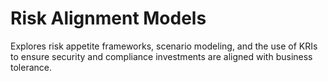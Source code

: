 # Risk Alignment Models

Explores risk appetite frameworks, scenario modeling, and the use of KRIs to ensure security and compliance investments are aligned with business tolerance.